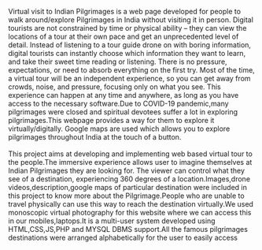 Virtual visit to Indian Pilgrimages is a web page  developed for people to walk around/explore Pilgrimages in India without visiting it in person. Digital tourists are not constrained by time or physical ability – they can view the locations of a tour at their own pace and get an unprecedented level of detail. Instead of listening to a tour guide drone on with boring information, digital tourists can instantly choose which information they want to learn, and take their sweet time reading or listening. There is no pressure, expectations, or need to absorb everything on the first try.
                 Most of the time, a virtual tour will be an independent experience, so you can get away from crowds, noise, and pressure, focusing only on what you see. This experience can happen at any time and anywhere, as long as you have access to the necessary software.Due to COVID-19 pandemic,many pilgrimages were closed and spiritual devotees suffer a lot in exploring pilgrimages.This webpage provides a way for them to explore it virtually/digitally.
               Google maps are used which allows you to explore pilgrimages throughout India at the touch of a button. <br><br>This project aims at developing and implementing web based virtual tour to the people.The immersive experience allows user to imagine themselves at Indian Pilgrimages they are looking for. The viewer can control what they see of a destination, experiencing 360 degrees of a location.Images,drone videos,description,google maps of particular destination were included in this project to know more about the Pilgrimage.People who are unable to travel physically can use this way to reach the destination virtually.We used monoscopic virtual photography for this website where we can access this in our mobiles,laptops.It is a multi-user system developed using HTML,CSS,JS,PHP and MYSQL DBMS support.All the famous pilgrimages destinations were arranged alphabetically for the user to easily access
